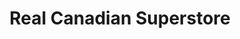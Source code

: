 ---
title: "Real Canadian Superstore"
url: /ottawa/real-canadian-superstore-innes-road/
shop: Supermarkt
---